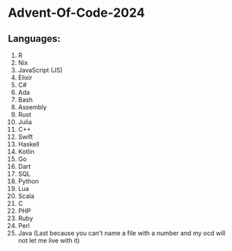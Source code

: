 # Advent-Of-Code-2024

## Languages:
1. R
2. Nix
3. JavaScript (JS)
4. Elixir
5. C#
6. Ada
7. Bash
8. Assembly
9. Rust
10. Julia
11. C++
12. Swift
13. Haskell
14. Kotlin
15. Go
16. Dart
17. SQL
18. Python
19. Lua
20. Scala
21. C
22. PHP
23. Ruby
24. Perl
25. Java (Last because you can't name a file with a number and my ocd will not let me live with it)
